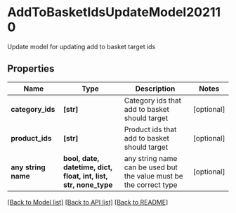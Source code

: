 # AddToBasketIdsUpdateModel202110

Update model for updating add to basket target ids

## Properties
Name | Type | Description | Notes
------------ | ------------- | ------------- | -------------
**category_ids** | **[str]** | Category ids that add to basket should target | [optional] 
**product_ids** | **[str]** | Product ids that add to basket should target | [optional] 
**any string name** | **bool, date, datetime, dict, float, int, list, str, none_type** | any string name can be used but the value must be the correct type | [optional]

[[Back to Model list]](../README.md#documentation-for-models) [[Back to API list]](../README.md#documentation-for-api-endpoints) [[Back to README]](../README.md)


